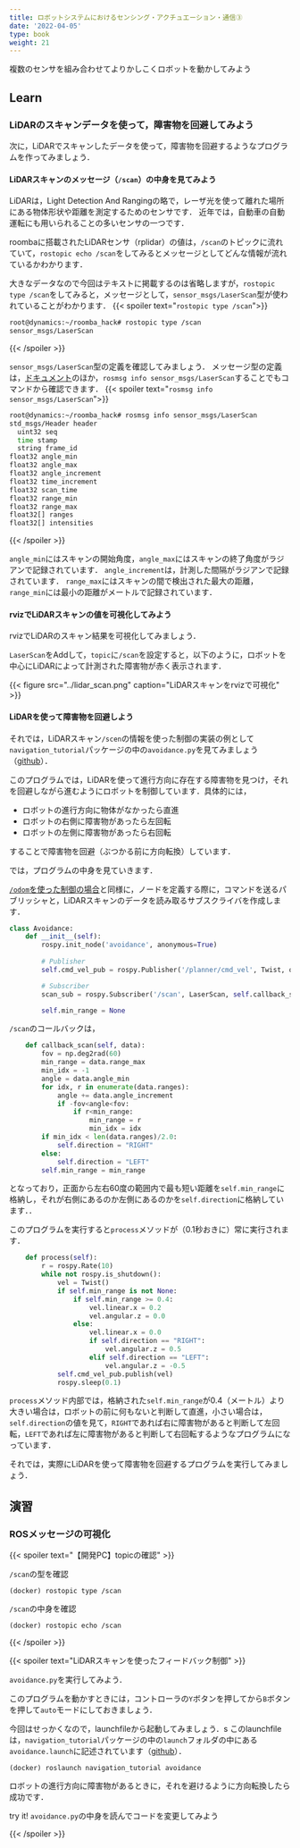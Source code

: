 ```yaml
---
title: ロボットシステムにおけるセンシング・アクチュエーション・通信③
date: '2022-04-05'
type: book
weight: 21
---
```


複数のセンサを組み合わせてよりかしこくロボットを動かしてみよう
<!--more-->

## Learn

### LiDARのスキャンデータを使って，障害物を回避してみよう

次に，LiDARでスキャンしたデータを使って，障害物を回避するようなプログラムを作ってみましょう．


#### LiDARスキャンのメッセージ（`/scan`）の中身を見てみよう

LiDARは，Light Detection And Rangingの略で，レーザ光を使って離れた場所にある物体形状や距離を測定するためのセンサです．
近年では，自動車の自動運転にも用いられることの多いセンサの一つです．

roombaに搭載されたLiDARセンサ（rplidar）の値は，`/scan`のトピックに流れていて，`rostopic echo /scan`をしてみるとメッセージとしてどんな情報が流れているかわかります．

大きなデータなので今回はテキストに掲載するのは省略しますが，`rostopic type /scan`をしてみると，メッセージとして，`sensor_msgs/LaserScan`型が使われていることがわかります．
{{< spoiler text="`rostopic type /scan`">}}
```bash
root@dynamics:~/roomba_hack# rostopic type /scan
sensor_msgs/LaserScan
```
{{< /spoiler >}}

`sensor_msgs/LaserScan`型の定義を確認してみましょう．
メッセージ型の定義は，[ドキュメント](http://docs.ros.org/en/melodic/api/sensor_msgs/html/msg/LaserScan.html)のほか，`rosmsg info sensor_msgs/LaserScan`することでもコマンドから確認できます．
{{< spoiler text="`rosmsg info sensor_msgs/LaserScan`">}}
```bash
root@dynamics:~/roomba_hack# rosmsg info sensor_msgs/LaserScan
std_msgs/Header header
  uint32 seq
  time stamp
  string frame_id
float32 angle_min
float32 angle_max
float32 angle_increment
float32 time_increment
float32 scan_time
float32 range_min
float32 range_max
float32[] ranges
float32[] intensities
```
{{< /spoiler >}}

`angle_min`にはスキャンの開始角度，`angle_max`にはスキャンの終了角度がラジアンで記録されています．
`angle_increment`は，計測した間隔がラジアンで記録されています．
`range_max`にはスキャンの間で検出された最大の距離，`range_min`には最小の距離がメートルで記録されています．


#### rvizでLiDARスキャンの値を可視化してみよう

rvizでLiDARのスキャン結果を可視化してみましょう．

`LaserScan`をAddして，`topic`に`/scan`を設定すると，以下のように，ロボットを中心にLiDARによって計測された障害物が赤く表示されます．

{{< figure src="../lidar_scan.png" caption="LiDARスキャンをrvizで可視化" >}}


#### LiDARを使って障害物を回避しよう

それでは，LiDARスキャン`/scen`の情報を使った制御の実装の例として`navigation_tutorial`パッケージの中の`avoidance.py`を見てみましょう（[github](https://github.com/matsuolab/roomba_hack/blob/master/catkin_ws/src/navigation_tutorial/scripts/avoidance.py)）．

このプログラムでは，LiDARを使って進行方向に存在する障害物を見つけ，それを回避しながら進むようにロボットを制御しています．具体的には，

- ロボットの進行方向に物体がなかったら直進
- ロボットの右側に障害物があったら左回転
- ロボットの左側に障害物があったら右回転

することで障害物を回避（ぶつかる前に方向転換）しています．


では，プログラムの中身を見ていきます．

[`/odom`を使った制御の場合](../sensing2/)と同様に，ノードを定義する際に，コマンドを送るパブリッシャと，LiDARスキャンのデータを読み取るサブスクライバを作成します．
```python
class Avoidance:
    def __init__(self):
        rospy.init_node('avoidance', anonymous=True)
        
        # Publisher
        self.cmd_vel_pub = rospy.Publisher('/planner/cmd_vel', Twist, queue_size=10)

        # Subscriber
        scan_sub = rospy.Subscriber('/scan', LaserScan, self.callback_scan)

        self.min_range = None
```

`/scan`のコールバックは，
```python
    def callback_scan(self, data):
        fov = np.deg2rad(60)
        min_range = data.range_max
        min_idx = -1
        angle = data.angle_min
        for idx, r in enumerate(data.ranges):
            angle += data.angle_increment
            if -fov<angle<fov:
                if r<min_range:
                    min_range = r
                    min_idx = idx
        if min_idx < len(data.ranges)/2.0:
            self.direction = "RIGHT"
        else:
            self.direction = "LEFT"
        self.min_range = min_range
```
となっており，正面から左右60度の範囲内で最も短い距離を`self.min_range`に格納し，それが右側にあるのか左側にあるのかを`self.direction`に格納しています．．


このプログラムを実行すると`process`メソッドが（0.1秒おきに）常に実行されます．
```python
    def process(self):
        r = rospy.Rate(10)
        while not rospy.is_shutdown():
            vel = Twist()
            if self.min_range is not None:
                if self.min_range >= 0.4:
                    vel.linear.x = 0.2
                    vel.angular.z = 0.0
                else:
                    vel.linear.x = 0.0
                    if self.direction == "RIGHT":
                        vel.angular.z = 0.5
                    elif self.direction == "LEFT":
                        vel.angular.z = -0.5
            self.cmd_vel_pub.publish(vel)
            rospy.sleep(0.1)
```

`process`メソッド内部では，格納された`self.min_range`が0.4（メートル）より大きい場合は，ロボットの前に何もないと判断して直進，小さい場合は，`self.direction`の値を見て，`RIGHT`であれば右に障害物があると判断して左回転，`LEFT`であれば左に障害物があると判断して右回転するようなプログラムになっています．

それでは，実際にLiDARを使って障害物を回避するプログラムを実行してみましょう．

## 演習

### ROSメッセージの可視化
{{< spoiler text="【開発PC】topicの確認" >}}

`/scan`の型を確認

```shell
(docker) rostopic type /scan
```

`/scan`の中身を確認
```shell
(docker) rostopic echo /scan
```
{{< /spoiler >}}

{{< spoiler text="LiDARスキャンを使ったフィードバック制御" >}}


`avoidance.py`を実行してみよう．

このプログラムを動かすときには，コントローラの`Y`ボタンを押してから`B`ボタンを押して`auto`モードにしておきましょう．

今回はせっかくなので，launchfileから起動してみましょう．s
このlaunchfileは，`navigation_tutorial`パッケージの中の`launch`フォルダの中にある`avoidance.launch`に記述されています（[github](https://github.com/matsuolab/roomba_hack/blob/master/catkin_ws/src/navigation_tutorial/launch/avoidance.launch)）．


```shell
(docker) roslaunch navigation_tutorial avoidance
```

ロボットの進行方向に障害物があるときに，それを避けるように方向転換したら成功です．

try it! `avoidance.py`の中身を読んでコードを変更してみよう

{{< /spoiler >}}